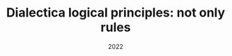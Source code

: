 ---
type: article
authors:
  - Trotta, Davide
  - Spadetto, Matteo
  - de Paiva, Valeria
title: "Dialectica logical principles: not only rules"
journal: "Journal of Logic and Computation."
note: https://doi.org/10.1093/logcom/exac079
date: 2022
resource:
  type: pdf
  pdf-url: includes/pubs/2022logandcomp.pdf 

---